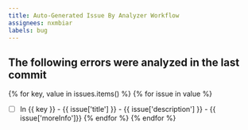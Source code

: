 ```yaml
---
title: Auto-Generated Issue By Analyzer Workflow
assignees: nxmbiar
labels: bug
---
```


## The following errors were analyzed in the last commit

{% for key, value in issues.items() %}
{% for issue in value %}
- [ ] In {{ key }} - {{ issue['title'] }} - {{ issue['description'] }} - {{ issue['moreInfo']}}
{% endfor %}
{% endfor %}